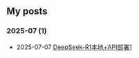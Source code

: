 ## My posts  
### **2025-07** (1)  
- 2025-07-07 [DeepSeek-R1本地+API部署1](https://red-signals.github.io/2025/07/07/%E4%BA%BA%E5%B7%A5%E6%99%BA%E8%83%BD/%E6%89%A7%E8%A1%8C%E6%A1%88%E4%BE%8B/DeepSeek-R1%E6%9C%AC%E5%9C%B0+API%E9%83%A8%E7%BD%B2/)  
  
